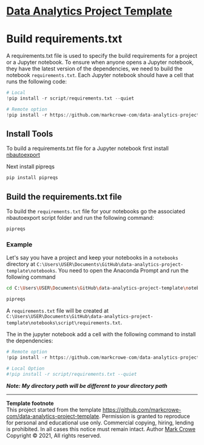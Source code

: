 # [Data Analytics Project Template](./../../../)

# Build requirements.txt

A requirements.txt file is used to specify the build requirements for a project or a Jupyter notebook.  To ensure when anyone opens a Jupyter notebook, they have the latest version of the dependencies, we need to build the notebook `requirements.txt`.  Each Jupyter notebook should have a cell that runs the following code:

```python
# Local
!pip install -r script/requirements.txt --quiet

# Remote option
!pip install -r https://github.com/markcrowe-com/data-analytics-project-template/blob/master/notebooks/script/requirements.txt?raw=true  --quiet
```

## Install Tools

To build a requirements.txt file for a Jupyter notebook first install [nbautoexport](install-nbautoexport.md)

Next install pipreqs  
```bash
pip install pipreqs
```
## Build the requirements.txt file
To build the `requirements.txt` file for your notebooks go the associated nbautoexport script folder and run the following command:

```bash
pipreqs
```

### Example

Let's say you have a project and keep your notebooks in a `notebooks` directory at
`C:\Users\USER\Documents\GitHub\data-analytics-project-template\notebooks`.
You need to open the Anaconda Prompt and run the following command 

```bash
cd C:\Users\USER\Documents\GitHub\data-analytics-project-template\notebooks\script

pipreqs
```

A `requirements.txt` file will be created at `C:\Users\USER\Documents\GitHub\data-analytics-project-template\notebooks\script\requirements.txt`.


The in the jupyter notebook add a cell with the following command to install the dependencies:

```python
# Remote option
!pip install -r https://github.com/markcrowe-com/data-analytics-project-template/blob/master/notebooks/script/requirements.txt?raw=true  --quiet

# Local Option
#!pip install -r script/requirements.txt --quiet

```

***Note: My directory path will be different to your directory path***

---
**Template footnote**  
This project started from the template <https://github.com/markcrowe-com/data-analytics-project-template>. Permission is granted to reproduce for personal and educational use only. Commercial copying, hiring, lending is prohibited. In all cases this notice must remain intact. Author [Mark Crowe](https://github.com/markcrowe-com/) Copyright &copy; 2021, All rights reserved.
